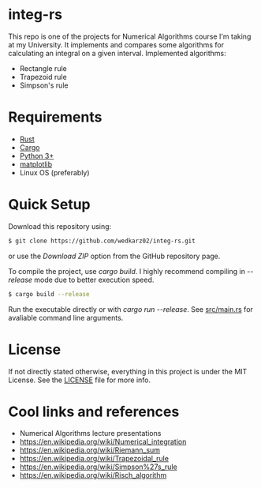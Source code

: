 # integ-rs

This repo is one of the projects for Numerical Algorithms course I'm taking at my University. It implements and compares some algorithms for calculating an integral on a given interval. 
Implemented algorithms:
 - Rectangle rule
 - Trapezoid rule
 - Simpson's rule

# Requirements
 - [Rust](https://www.rust-lang.org/)
 - [Cargo](https://doc.rust-lang.org/cargo/)
 - [Python 3+](https://www.python.org/)
 - [matplotlib](https://matplotlib.org/)
 - Linux OS (preferably)

# Quick Setup

Download this repository using:
```bash
$ git clone https://github.com/wedkarz02/integ-rs.git
```
or use the *Download ZIP* option from the GitHub repository page.

To compile the project, use *cargo build*. I highly recommend compiling in *--release* mode due to better execution speed.

```bash
$ cargo build --release
```
Run the executable directly or with *cargo run --release*. See [src/main.rs](https://github.com/wedkarz02/integ-rs/blob/main/src/main.rs) for avaliable command line arguments.

# License

If not directly stated otherwise, everything in this project is under the MIT License. See the [LICENSE](https://github.com/wedkarz02/integ-rs/blob/main/LICENSE) file for more info.

# Cool links and references
 - Numerical Algorithms lecture presentations
 - https://en.wikipedia.org/wiki/Numerical_integration
 - https://en.wikipedia.org/wiki/Riemann_sum
 - https://en.wikipedia.org/wiki/Trapezoidal_rule
 - https://en.wikipedia.org/wiki/Simpson%27s_rule
 - https://en.wikipedia.org/wiki/Risch_algorithm

